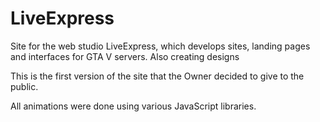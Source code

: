 # LiveExpress
Site for the web studio LiveExpress, which develops sites, landing pages and interfaces for GTA V servers. Also creating designs

This is the first version of the site that the Owner decided to give to the public.

All animations were done using various JavaScript libraries.
